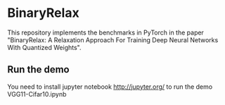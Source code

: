 # BinaryRelax
This repository implements the benchmarks in PyTorch in the paper "BinaryRelax: A Relaxation Approach For Training Deep Neural Networks With Quantized Weights".
## Run the demo
You need to install jupyter notebook http://jupyter.org/ to run the demo VGG11-Cifar10.ipynb
